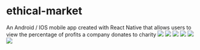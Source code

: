 # ethical-market 
An Android / IOS mobile app created with React Native that allows users to view the percentage of profits a company donates to charity
![](https://github.com/dariamartin/ethical-market/blob/master/appPictures/IMG-1167.PNG)
![](https://github.com/dariamartin/ethical-market/blob/master/appPictures/IMG-1168.PNG)
![](https://github.com/dariamartin/ethical-market/blob/master/appPictures/IMG-1169.PNG)
![](https://github.com/dariamartin/ethical-market/blob/master/appPictures/IMG-1170.PNG)
![](https://github.com/dariamartin/ethical-market/blob/master/appPictures/IMG-1171.PNG)
![](https://github.com/dariamartin/ethical-market/blob/master/appPictures/IMG-1172.PNG)
